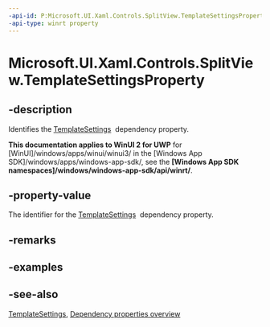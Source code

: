 ```yaml
---
-api-id: P:Microsoft.UI.Xaml.Controls.SplitView.TemplateSettingsProperty
-api-type: winrt property
---
```


<!-- Property syntax
public Windows.UI.Xaml.DependencyProperty TemplateSettingsProperty { get; }
-->

# Microsoft.UI.Xaml.Controls.SplitView.TemplateSettingsProperty

## -description
Identifies the [TemplateSettings](splitview_templatesettings.md)  dependency property.

**This documentation applies to WinUI 2 for UWP** for [WinUI]/windows/apps/winui/winui3/ in the [Windows App SDK]/windows/apps/windows-app-sdk/, see the **[Windows App SDK namespaces]/windows/windows-app-sdk/api/winrt/**.

## -property-value
The identifier for the [TemplateSettings](splitview_templatesettings.md)  dependency property.

## -remarks

## -examples

## -see-also
[TemplateSettings](splitview_templatesettings.md), [Dependency properties overview](/windows/uwp/xaml-platform/dependency-properties-overview)
